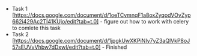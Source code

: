 - Task 1 [https://docs.google.com/document/d/1oeTCvmnqF1a8oxZyqodVOvZyp662i429Ac2TI41KUjo/edit?tab=t.0] - figure out how to work with celery to comlete this task
- Task 2 [https://docs.google.com/document/d/1jpgkUwXKPiNIy7yZ3aQlVkP8oJ57sEUVvVhbw7dDxwI/edit?tab=t.0] - Finished